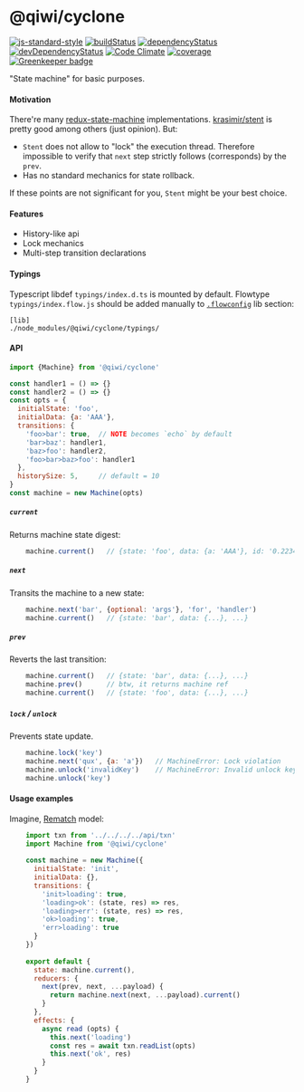 # @qiwi/cyclone

[![js-standard-style](https://img.shields.io/badge/code%20style-standard-brightgreen.svg)](http://standardjs.com)
[![buildStatus](https://api.travis-ci.com/qiwi/cyclone.svg?branch=master)](https://travis-ci.com/qiwi/cyclone)
[![dependencyStatus](https://img.shields.io/david/qiwi/cyclone.svg?maxAge=3600)](https://david-dm.org/qiwi/cyclone)
[![devDependencyStatus](https://img.shields.io/david/dev/qiwi/cyclone.svg?maxAge=3600)](https://david-dm.org/qiwi/cyclone)
[![Code Climate](https://codeclimate.com/github/codeclimate/codeclimate/badges/gpa.svg)](https://codeclimate.com/github/qiwi/cyclone)
[![coverage](https://img.shields.io/coveralls/qiwi/cyclone.svg?maxAge=3600)](https://coveralls.io/github/qiwi/cyclone)
[![Greenkeeper badge](https://badges.greenkeeper.io/qiwi/cyclone.svg)](https://greenkeeper.io/)

"State machine" for basic purposes.

#### Motivation
There're many [redux-state-machine](https://www.google.com/search?q=redux+state+machine) implementations. [krasimir/stent](https://github.com/krasimir/stent) is pretty good among others (just opinion). But:

* `Stent` does not allow to "lock" the execution thread. Therefore impossible to verify that `next` step strictly follows (corresponds) by the `prev`.
* Has no standard mechanics for state rollback.

If these points are not significant for you, `Stent` might be your best choice.

#### Features
* History-like api
* Lock mechanics
* Multi-step transition declarations

#### Typings
Typescript libdef `typings/index.d.ts` is mounted by default.
Flowtype `typings/index.flow.js` should be added manually to [`.flowconfig`](https://flow.org/en/docs/config/libs/) lib section:
```
[lib]
./node_modules/@qiwi/cyclone/typings/
```

#### API
```javascript
import {Machine} from '@qiwi/cyclone'

const handler1 = () => {}
const handler2 = () => {}
const opts = {
  initialState: 'foo',
  initialData: {a: 'AAA'},
  transitions: {
    'foo>bar': true,  // NOTE becomes `echo` by default
    'bar>baz': handler1,
    'baz>foo': handler2,
    'foo>bar>baz>foo': handler1
  },
  historySize: 5,     // default = 10
}
const machine = new Machine(opts)
```

##### `current`
Returns machine state digest:
```javascript
    machine.current()   // {state: 'foo', data: {a: 'AAA'}, id: '0.2234...', date: 2018-10-07T16:59:23.644Z}
```

##### `next`
Transits the machine to a new state:
```javascript
    machine.next('bar', {optional: 'args'}, 'for', 'handler')
    machine.current()   // {state: 'bar', data: {...}, ...}
```

##### `prev`
Reverts the last transition:
```javascript
    machine.current()   // {state: 'bar', data: {...}, ...}
    machine.prev()      // btw, it returns machine ref
    machine.current()   // {state: 'foo', data: {...}, ...}
```

##### `lock` / `unlock`
Prevents state update.
```javascript
    machine.lock('key')
    machine.next('qux', {a: 'a'})   // MachineError: Lock violation
    machine.unlock('invalidKey')    // MachineError: Invalid unlock key
    machine.unlock('key')
``` 

#### Usage examples
Imagine, [Rematch](https://github.com/rematch/rematch) model:
```javascript
    import txn from '../../../../api/txn'
    import Machine from '@qiwi/cyclone'
    
    const machine = new Machine({
      initialState: 'init',
      initialData: {},
      transitions: {
        'init>loading': true,
        'loading>ok': (state, res) => res,
        'loading>err': (state, res) => res,
        'ok>loading': true,
        'err>loading': true
      }
    })
    
    export default {
      state: machine.current(),
      reducers: {
        next(prev, next, ...payload) {
          return machine.next(next, ...payload).current()
        }
      },
      effects: {
        async read (opts) {
          this.next('loading')
          const res = await txn.readList(opts)
          this.next('ok', res)
        }
      }
    }
```
